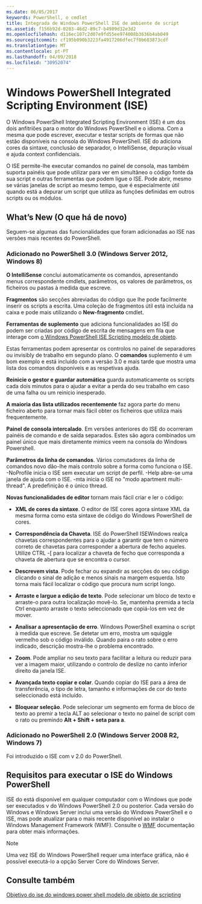 ```yaml
---
ms.date: 06/05/2017
keywords: PowerShell, o cmdlet
title: Integrada de Windows PowerShell ISE de ambiente de script
ms.assetid: f156b92d-0203-46d2-89c7-b4989d32e3d2
ms.openlocfilehash: d116ec107c2d07e9fd55ee974008b3636b4ab049
ms.sourcegitcommit: cf195b090b3223fa4917206dfec7f0b603873cdf
ms.translationtype: MT
ms.contentlocale: pt-PT
ms.lasthandoff: 04/09/2018
ms.locfileid: "30952074"
---
```

# <a name="windows-powershell-integrated-scripting-environment-ise"></a>Windows PowerShell Integrated Scripting Environment (ISE)

O Windows PowerShell Integrated Scripting Environment (ISE) é um dos dois anfitriões para o motor do Windows PowerShell e o idioma. Com a mesma que pode escrever, executar e testar scripts de formas que não estão disponíveis na consola do Windows PowerShell. ISE do adiciona cores da sintaxe, conclusão de separador, o IntelliSense, depuração visual e ajuda context confidenciais.

O ISE permite-lhe executar comandos no painel de consola, mas também suporta painéis que pode utilizar para ver em simultâneo o código fonte da sua script e outras ferramentas que podem ligue o ISE. Pode abrir, mesmo se várias janelas de script ao mesmo tempo, que é especialmente útil quando está a depurar um script que utiliza as funções definidas em outros scripts ou os módulos.

## <a name="whats-new"></a>What’s New (O que há de novo)

Seguem-se algumas das funcionalidades que foram adicionadas ao ISE nas versões mais recentes do PowerShell.

### <a name="added-in-powershell-30-windows-server-2012-windows-8"></a>Adicionado no PowerShell 3.0 (Windows Server 2012, Windows 8)

**O IntelliSense** conclui automaticamente os comandos, apresentando menus correspondente cmdlets, parâmetros, os valores de parâmetros, os ficheiros ou pastas à medida que escreve.

**Fragmentos** são secções abreviadas do código que lhe pode facilmente inserir os scripts a escrita. Uma coleção de fragmentos útil está incluída na caixa e pode mais utilizando o **New-fragmento** cmdlet.

**Ferramentas de suplemento** que adiciona funcionalidades ao ISE do podem ser criadas por código de escrita de mensagens em fila que interage com [o Windows PowerShell ISE Scripting modelo de objeto](../../core-powershell/ise/The-ISE-Object-Model-Hierarchy.md).

Estas ferramentas podem apresentar os controlos no painel de separadores ou invisibly de trabalho em segundo plano. O **comandos** suplemento é um bom exemplo e está incluído com a versão 3.0 e mais tarde que mostra uma lista dos comandos disponíveis e as respetivas ajuda.

**Reinicie o gestor e guardar automática** guarda automaticamente os scripts cada dois minutos para o ajudar a evitar a perda do seu trabalho em caso de uma falha ou um reinício inesperado.

**A maioria das lista utilizados recentemente** faz agora parte do menu ficheiro aberto para tornar mais fácil obter os ficheiros que utiliza mais frequentemente.

**Painel de consola intercalado**. Em versões anteriores do ISE do ocorreram painéis de comando e de saída separados. Estes são agora combinados um painel único que mais diretamente mimics veem na consola do Windows Powershell.

**Parâmetros da linha de comandos**. Vários comutadores da linha de comandos novo dão-lhe mais controlo sobre a forma como funciona o ISE. -NoProfile inicia o ISE sem executar um script de perfil. -Help abre-se uma janela de ajuda com o ISE. -mta inicia o ISE no "modo apartment multi-thread". A predefinição é o único thread.

**Novas funcionalidades de editor** tornam mais fácil criar e ler o código:

- **XML de cores da sintaxe**. O editor de ISE cores agora sintaxe XML da mesma forma como esta sintaxe de código do Windows PowerShell de cores.

- **Correspondência da Chaveta**. ISE do PowerShell ISEWindows realça chavetas correspondentes para o ajudar a garantir que tem o número correto de chavetas para corresponder a abertura de fecho aqueles. Utilize CTRL -\[ para localizar a chaveta de fecho que corresponda a chaveta de abertura que se encontra o cursor.

- **Descrevem vista**. Pode fechar ou expandir as secções do seu código clicando o sinal de adição e menos sinais na margem esquerda. Isto torna mais fácil localizar o código que procura num script longo.

- **Arraste e largue a edição de texto**. Pode selecionar um bloco de texto e arraste-o para outra localização movê-lo. Se, mantenha premida a tecla Ctrl enquanto arraste o texto seleccionado que copiá-los em vez de mover.

- **Analisar a apresentação de erro**. Windows PowerShell examina o script à medida que escreve. Se detetar um erro, mostra um squiggle vermelho sob o código inválido. Quando paira o rato sobre o erro indicado, descrição mostra-lhe o problema encontrado.

- **Zoom**. Pode ampliar no seu texto para facilitar a leitura ou reduzir para ver a imagem maior, utilizando o controlo de deslize no canto inferior direito da janela ISE.

- **Avançada texto copiar e colar**. Quando copiar do ISE para a área de transferência, o tipo de letra, tamanho e informações de cor do texto seleccionado está incluído.

- **Bloquear seleção**. Pode selecionar um segmento em forma de bloco de texto ao premir a tecla ALT ao selecionar o texto no painel de script com o rato ou premindo **Alt + Shift + seta para a**.

### <a name="added-in-powershell-20-windows-server-2008-r2-windows-7"></a>Adicionado no PowerShell 2.0 (Windows Server 2008 R2, Windows 7)

Foi introduzido o ISE com v 2.0 do PowerShell.

## <a name="requirements-for-running-the-windows-powershell-ise"></a>Requisitos para executar o ISE do Windows PowerShell

ISE do está disponível em qualquer computador com o Windows que pode ser executados v do Windows PowerShell 2.0 ou posterior. Cada versão do Windows e Windows Server inclui uma versão do Windows PowerShell e o ISE, mas pode atualizar para o mais recente disponível ao instalar o Windows Management Framework (WMF). Consulte o [WMF](/powershell/wmf/readme) documentação para obter mais informações.

> [!NOTE]
> Uma vez ISE do Windows PowerShell requer uma interface gráfica, não é possível executá-lo a opção Server Core do Windows Server.

## <a name="see-also"></a>Consulte também

[Objetivo do ise do windows power shell modelo de objeto de scripting](../../core-powershell/ise/Purpose-of-the-Windows-PowerShell-ISE-Scripting-Object-Model.md)
